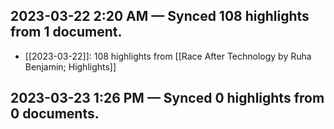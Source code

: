 ## 2023-03-22 2:20 AM — Synced 108 highlights from 1 document.
- [[2023-03-22]]: 108 highlights from [[Race After Technology by Ruha Benjamin; Highlights]]

## 2023-03-23 1:26 PM — Synced 0 highlights from 0 documents.

